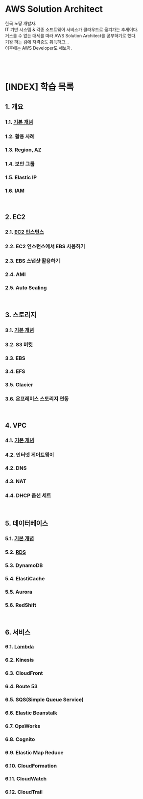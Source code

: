 # AWS Solution Architect

한국 노땅 개발자.    
IT 기반 시스템 & 각종 소프트웨어 서비스가 클라우드로 옮겨가는 추세이다.    
거스를 수 없는 대세를 따라 AWS Solution Architect를 공부하기로 했다.    
기왕 하는 김에 자격증도 취득하고...    
이후에는 AWS Developer도 해보자.  
#   
<br>

[INDEX] 학습 목록
=====================


## 1. 개요
### 1.1. [기본 개념](https://github.com/JinKeonsu/AWS_SA/blob/main/Intro/basic_concept.md)
### 1.2. 활용 사례
### 1.3. Region, AZ
### 1.4. 보안 그룹
### 1.5. Elastic IP
### 1.6. IAM   
<br>      

## 2. EC2
### 2.1. [EC2 인스턴스](https://github.com/JinKeonsu/AWS_SA/blob/main/EC2/ec2_basic.md)
### 2.2. EC2 인스턴스에서 EBS 사용하기
### 2.3. EBS 스냅샷 활용하기
### 2.4. AMI
### 2.5. Auto Scaling    
<br>  

## 3. 스토리지
### 3.1. [기본 개념](https://github.com/JinKeonsu/AWS_SA/blob/main/Storage/storage_basic.md)
### 3.2. S3 버킷
### 3.3. EBS
### 3.4. EFS
### 3.5. Glacier
### 3.6. 온프레미스 스토리지 연동    
<br>  

## 4. VPC
### 4.1. [기본 개념](https://github.com/JinKeonsu/AWS_SA/blob/main/VPC/VPC_basic.md)
### 4.2. 인터넷 게이트웨이
### 4.2. DNS
### 4.3. NAT
### 4.4. DHCP 옵션 세트      
<br>      

## 5. 데이터베이스
### 5.1. [기본 개념](https://github.com/JinKeonsu/AWS_SA/blob/main/Database/Database_basic.md)
### 5.2. [RDS](https://github.com/JinKeonsu/AWS_SA/blob/main/Database/RDS.md)  
### 5.3. DynamoDB
### 5.4. ElastiCache
### 5.5. Aurora
### 5.6. RedShift     
<br>  

## 6. 서비스
### 6.1. [Lambda](https://github.com/JinKeonsu/AWS_SA/blob/main/Services/Lambda.md)
### 6.2. Kinesis
### 6.3. CloudFront
### 6.4. Route 53
### 6.5. SQS(Simple Queue Service)
### 6.6. Elastic Beanstalk
### 6.7. OpsWorks
### 6.8. Cognito
### 6.9. Elastic Map Reduce
### 6.10. CloudFormation
### 6.11. CloudWatch
### 6.12. CloudTrail     








